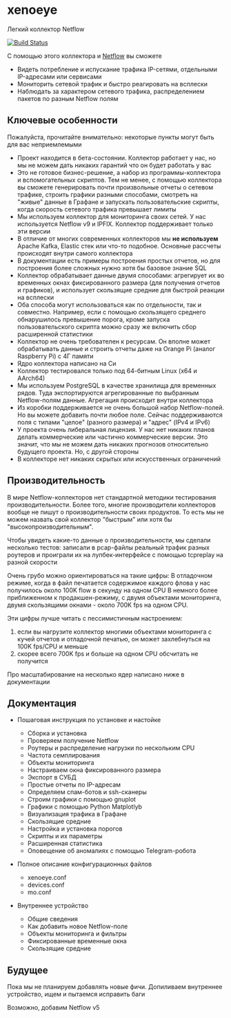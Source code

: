 # xenoeye
Легкий коллектор Netflow

[![Build Status](https://app.travis-ci.com/vmxdev/xenoeye.svg?branch=master)](https://app.travis-ci.com/vmxdev/xenoeye)

С помощью этого коллектора и [Netflow](https://ru.wikipedia.org/wiki/Netflow) вы сможете

  * Видеть потребление и испускание трафика IP-сетями, отдельными IP-адресами или сервисами
  * Мониторить сетевой трафик и быстро реагировать на всплески
  * Наблюдать за характером сетевого трафика, распределением пакетов по разным Netflow полям


## Ключевые особенности

Пожалуйста, прочитайте внимательно: некоторые пункты могут быть для вас неприемлемыми

  * Проект находится в бета-состоянии. Коллектор работает у нас, но мы не можем дать никаких гарантий что он будет работать у вас
  * Это не готовое бизнес-решение, а набор из программы-коллектора и вспомогательных скриптов. Тем не менее, с помощью коллектора вы cможете генерировать почти произвольные отчеты о сетевом трафике, строить графики разными способами, смотреть на "живые" данные в Графане и запускать пользовательские скрипты, когда скорость сетевого трафика превышает лимиты
  * Мы используем коллектор для мониторинга своих сетей. У нас используется Netflow v9 и IPFIX. Коллектор поддерживает только эти версии
  * В отличие от многих современных коллекторов мы **не используем** Apache Kafka, Elastic стек или что-то подобное. Основные рассчеты происходят внутри самого коллектора
  * В документации есть примеры построения простых отчетов, но для построения более сложных нужно хотя бы базовое знание SQL
  * Коллектор обрабатывает данные двумя способами: агрегирует их во временных окнах фиксированного размера (для получения отчетов и графиков), и использует скользящие средние для быстрой реакции на всплески
  * Оба способа могут использоваться как по отдельности, так и совместно. Например, если с помощью скользящего среднего обнарушилось превышение порога, кроме запуска пользовательского скрипта можно сразу же включить сбор расширенной статистики
  * Коллектор не очень требователен к ресурсам. Он вполне может обрабатывать данные и строить отчеты даже на Orange Pi (аналог Raspberry Pi) с 4Г памяти
  * Ядро коллектора написано на Си
  * Коллектор тестировался только под 64-битным Linux (x64 и AArch64)
  * Мы используем PostgreSQL в качестве хранилища для временных рядов. Туда экспортируются агрегированные по выбранным Netflow-полям данные. Агрегация происходит внутри коллектора
  * Из коробки поддерживается не очень большой набор Netflow-полей. Но вы можете добавить почти любое поле. Сейчас поддерживаются поля с типами "целое" (разного размера) и "адрес" (IPv4 и IPv6)
  * У проекта очень либеральная лицензия. У нас нет никаких планов делать коммерческие или частично коммерческие версии. Это значит, что мы не можем дать никаких прогнозов относительно будущего проекта. Но, с другой стороны
  * В коллекторе нет никаких скрытых или искусственных ограничений


## Производительность

В мире Netflow-коллекторов нет стандартной методики тестирования производительности. Более того, многие производители коллекторов вообще не пишут о производительности своих продуктов.
То есть мы не можем назвать свой коллектор "быстрым" или хотя бы "высокопроизводительным".

Чтобы увидеть какие-то данные о производительности, мы сделали несколько тестов: записали в pcap-файлы реальный трафик разных роутеров и проиграли их на лупбек-интерфейсе с помощью tcpreplay на разной скорости

Очень грубо можно ориентироваться на такие цифры:
В отладочном режиме, когда в файл печатается содержимое каждого флова у нас получилось около 100K flow в секунду на одном CPU
В немного более приближенном к продакшен-режиму, с двумя объектами мониторинга, двумя скользящими окнами - около 700K fps на одном CPU.

Эти цифры лучше читать с пессимистичным настроением:
  1. если вы нагрузите коллектор многими объектами мониторинга с кучей отчетов и отладочной печатью, он может захлебнуться на 100K fps/CPU и меньше
  2. скорее всего 700K fps и больше на одном CPU обсчитать не получится

Про масштабирование на несколько ядер написано ниже в документации

## Документация

  * Пошаговая инструкция по установке и настойке
    * Сборка и установка
    * Проверяем получение Netflow
    * Роутеры и распределение нагрузки по нескольким CPU
    * Частота семплирования
    * Объекты мониторинга
    * Настраиваем окна фиксированного размера
    * Экспорт в СУБД
    * Простые отчеты по IP-адресам
    * Определяем спам-ботов и ssh-сканеры
    * Строим графики с помощью gnuplot
    * Графики с помощью Python Matplotlyb
    * Визуализация трафика в Графане
    * Скользящие средние
    * Настройка и установка порогов
    * Скрипты и их параметры
    * Расширенная статистика
    * Оповещение об аномалиях с помощью Telegram-робота

  * Полное описание конфигурационных файлов
    * xenoeye.conf
    * devices.conf
    * mo.conf

  * Внутреннее устройство
    * Общие сведения
    * Как добавить новое Netflow-поле
    * Объекты мониторинга и фильтры
    * Фиксированные временные окна
    * Скользящие средние

## Будущее

Пока мы не планируем добавлять новые фичи. Допиливаем внутреннее устройство, ищем и пытаемся исправить баги

Возможно, добавим Netflow v5

